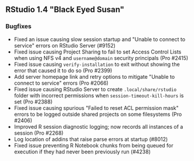 ## RStudio 1.4 "Black Eyed Susan"

### Bugfixes

* Fixed an issue causing slow session startup and "Unable to connect to service" errors on RStudio Server (#9152)
* Fixed issue causing Project Sharing to fail to set Access Control Lists when using NFS v4 and `username@domain` security principals (Pro #2415)
* Fixed issue causing `verify-installation` to exit without showing the error that caused it to do so (Pro #2399)
* Add server homepage link and retry options to mitigate "Unable to connect to service" errors (Pro #2066)
* Fixed issue causing RStudio Server to create `.local/share/rstudio` folder with incorrect permissions when `session-timeout-kill-hours` is set (Pro #2388)
* Fixed issue causing spurious "Failed to reset ACL permission mask" errors to be logged outside shared projects on some filesystems (Pro #2406)
* Improved R session diagnostic logging; now records all instances of a session (Pro #2268)
* Log location of addins that raise parse errors at startup (#8012)
* Fixed issue preventing R Notebook chunks from being queued for execution if they had never been previously run (#4238)

